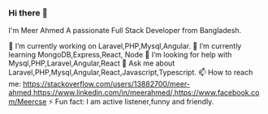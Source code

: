 ### Hi there 👋
I'm Meer Ahmed
A passionate Full Stack Developer from Bangladesh.

🔭 I’m currently working on Laravel,PHP,Mysql,Angular.
🌱 I’m currently learning MongoDB,Express,React, Node
🤔 I’m looking for help with Mysql,PHP,Laravel,Angular,React
💬 Ask me about Laravel,PHP,Mysql,Angular,React,Javascript,Typescript.
📫 How to reach me: https://stackoverflow.com/users/13882700/meer-ahmed,https://www.linkedin.com/in/meerahmed/,https://www.facebook.com/Meercse
⚡ Fun fact: I am active listener,funny and friendly.
<!--
**meerahmed/meerahmed** is a ✨ _special_ ✨ repository because its `README.md` (this file) appears on your GitHub profile.


